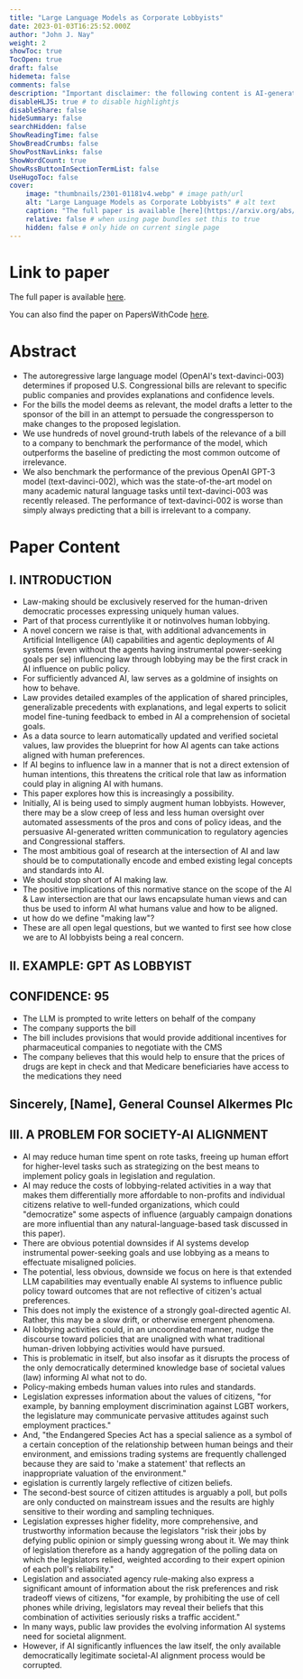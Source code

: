 ```yaml
---
title: "Large Language Models as Corporate Lobbyists"
date: 2023-01-03T16:25:52.000Z
author: "John J. Nay"
weight: 2
showToc: true
TocOpen: true
draft: false
hidemeta: false
comments: false
description: "Important disclaimer: the following content is AI-generated, please make sure to fact check the presented information by reading the full paper."
disableHLJS: true # to disable highlightjs
disableShare: false
hideSummary: false
searchHidden: false
ShowReadingTime: false
ShowBreadCrumbs: false
ShowPostNavLinks: false
ShowWordCount: true
ShowRssButtonInSectionTermList: false
UseHugoToc: false
cover:
    image: "thumbnails/2301-01181v4.webp" # image path/url
    alt: "Large Language Models as Corporate Lobbyists" # alt text
    caption: "The full paper is available [here](https://arxiv.org/abs/2301.01181)." # display caption under cover
    relative: false # when using page bundles set this to true
    hidden: false # only hide on current single page
---
```


# Link to paper
The full paper is available [here](https://arxiv.org/abs/2301.01181).

You can also find the paper on PapersWithCode [here](https://paperswithcode.com/paper/large-language-models-as-corporate-lobbyists).

# Abstract
- The autoregressive large language model (OpenAI's text-davinci-003) determines if proposed U.S. Congressional bills are relevant to specific public companies and provides explanations and confidence levels.
- For the bills the model deems as relevant, the model drafts a letter to the sponsor of the bill in an attempt to persuade the congressperson to make changes to the proposed legislation.
- We use hundreds of novel ground-truth labels of the relevance of a bill to a company to benchmark the performance of the model, which outperforms the baseline of predicting the most common outcome of irrelevance.
- We also benchmark the performance of the previous OpenAI GPT-3 model (text-davinci-002), which was the state-of-the-art model on many academic natural language tasks until text-davinci-003 was recently released. The performance of text-davinci-002 is worse than simply always predicting that a bill is irrelevant to a company.

# Paper Content

## I. INTRODUCTION
- Law-making should be exclusively reserved for the human-driven democratic processes expressing uniquely human values.
- Part of that process currentlylike it or notinvolves human lobbying.
- A novel concern we raise is that, with additional advancements in Artificial Intelligence (AI) capabilities and agentic deployments of AI systems (even without the agents having instrumental power-seeking goals per se) influencing law through lobbying may be the first crack in AI influence on public policy.
- For sufficiently advanced AI, law serves as a goldmine of insights on how to behave.
- Law provides detailed examples of the application of shared principles, generalizable precedents with explanations, and legal experts to solicit model fine-tuning feedback to embed in AI a comprehension of societal goals.
- As a data source to learn automatically updated and verified societal values, law provides the blueprint for how AI agents can take actions aligned with human preferences.
- If AI begins to influence law in a manner that is not a direct extension of human intentions, this threatens the critical role that law as information could play in aligning AI with humans.
- This paper explores how this is increasingly a possibility.
- Initially, AI is being used to simply augment human lobbyists. However, there may be a slow creep of less and less human oversight over automated assessments of the pros and cons of policy ideas, and the persuasive AI-generated written communication to regulatory agencies and Congressional staffers.
- The most ambitious goal of research at the intersection of AI and law should be to computationally encode and embed existing legal concepts and standards into AI.
- We should stop short of AI making law.
- The positive implications of this normative stance on the scope of the AI & Law intersection are that our laws encapsulate human views and can thus be used to inform AI what humans value and how to be aligned.
- ut how do we define "making law"?
- These are all open legal questions, but we wanted to first see how close we are to AI lobbyists being a real concern.

## II. EXAMPLE: GPT AS LOBBYIST

## CONFIDENCE: 95
- The LLM is prompted to write letters on behalf of the company
- The company supports the bill
- The bill includes provisions that would provide additional incentives for pharmaceutical companies to negotiate with the CMS
- The company believes that this would help to ensure that the prices of drugs are kept in check and that Medicare beneficiaries have access to the medications they need

## Sincerely, [Name], General Counsel Alkermes Plc

## III. A PROBLEM FOR SOCIETY-AI ALIGNMENT
- AI may reduce human time spent on rote tasks, freeing up human effort for higher-level tasks such as strategizing on the best means to implement policy goals in legislation and regulation.
- AI may reduce the costs of lobbying-related activities in a way that makes them differentially more affordable to non-profits and individual citizens relative to well-funded organizations, which could "democratize" some aspects of influence (arguably campaign donations are more influential than any natural-language-based task discussed in this paper).
- There are obvious potential downsides if AI systems develop instrumental power-seeking goals and use lobbying as a means to effectuate misaligned policies.
- The potential, less obvious, downside we focus on here is that extended LLM capabilities may eventually enable AI systems to influence public policy toward outcomes that are not reflective of citizen's actual preferences.
- This does not imply the existence of a strongly goal-directed agentic AI. Rather, this may be a slow drift, or otherwise emergent phenomena.
- AI lobbying activities could, in an uncoordinated manner, nudge the discourse toward policies that are unaligned with what traditional human-driven lobbying activities would have pursued.
- This is problematic in itself, but also insofar as it disrupts the process of the only democratically determined knowledge base of societal values (law) informing AI what not to do.
- Policy-making embeds human values into rules and standards.
- Legislation expresses information about the values of citizens, "for example, by banning employment discrimination against LGBT workers, the legislature may communicate pervasive attitudes against such employment practices."
- And, "the Endangered Species Act has a special salience as a symbol of a certain conception of the relationship between human beings and their environment, and emissions trading systems are frequently challenged because they are said to 'make a statement' that reflects an inappropriate valuation of the environment."
- egislation is currently largely reflective of citizen beliefs.
- The second-best source of citizen attitudes is arguably a poll, but polls are only conducted on mainstream issues and the results are highly sensitive to their wording and sampling techniques.
- Legislation expresses higher fidelity, more comprehensive, and trustworthy information because the legislators "risk their jobs by defying public opinion or simply guessing wrong about it. We may think of legislation therefore as a handy aggregation of the polling data on which the legislators relied, weighted according to their expert opinion of each poll's reliability."
- Legislation and associated agency rule-making also express a significant amount of information about the risk preferences and risk tradeoff views of citizens, "for example, by prohibiting the use of cell phones while driving, legislators may reveal their beliefs that this combination of activities seriously risks a traffic accident."
- In many ways, public law provides the evolving information AI systems need for societal alignment.
- However, if AI significantly influences the law itself, the only available democratically legitimate societal-AI alignment process would be corrupted.

